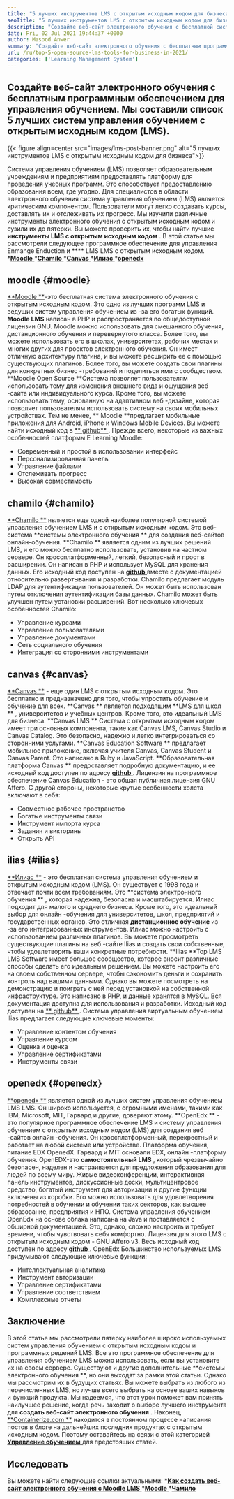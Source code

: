 ```yaml
---
title: "5 лучших инструментов LMS с открытым исходным кодом для бизнеса в 2021 году" 
seoTitle: "5 лучших инструментов LMS с открытым исходным кодом для бизнеса в 2021 году" 
description: "Создайте веб-сайт электронного обучения с бесплатной системой дистанционного обучения с открытым исходным кодом. Ознакомьтесь с списком и выберите соответствующие LMS электронного обучения для бизнеса." 
date: Fri, 02 Jul 2021 19:44:37 +0000
author: Masood Anwer
summary: "Создайте веб-сайт электронного обучения с бесплатным программным обеспечением для управления обучением. Мы составили список 5 лучших систем управления обучением с открытым исходным кодом (LMS)." 
url: /ru/top-5-open-source-lms-tools-for-business-in-2021/
categories: ['Learning Management System']
---
```


## Создайте веб-сайт электронного обучения с бесплатным программным обеспечением для управления обучением. Мы составили список 5 лучших систем управления обучением с открытым исходным кодом (LMS).

{{< figure align=center src="images/lms-post-banner.png" alt="5 лучших инструментов LMS с открытым исходным кодом для бизнеса">}}

Система управления обучением (LMS) позволяет образовательным учреждениям и предприятиям предоставлять платформу для проведения учебных программ. Это способствует предоставлению образования всем, где угодно. Для специалистов в области электронного обучения система управления обучением (LMS) является критическим компонентом. Пользователи могут легко создавать курсы, доставлять их и отслеживать их прогресс. Мы изучили различные инструменты электронного обучения с открытым исходным кодом и сузили их до пятерки. Вы можете проверить их, чтобы найти лучшие **инструменты LMS с открытым исходным кодом** .
В этой статье мы рассмотрели следующее программное обеспечение для управления Enmange Enduction и **** LMS LMS с открытым исходным кодом.
  *[**Moodle** ][1]
  *[**Chamilo** ][2]
  *[**Canvas** ][3]
  *[**Илиас** ][4]
  *[**openedx** ][5]

## moodle   {#moodle}
[**Moodle **][6]-это бесплатная система электронного обучения с открытым исходным кодом. Это одно из лучших программ LMS и ведущих систем управления обучением из -за его богатых функций.  **Moodle LMS**   написан в PHP и распространяется по общедоступной лицензии GNU. Moodle можно использовать для смешанного обучения, дистанционного обучения и перевернутого класса. Более того, вы можете использовать его в школах, университетах, рабочих местах и ​​многих других для проектов электронного обучения. Он имеет отличную архитектуру плагина, и вы можете расширить ее с помощью существующих плагинов. Более того, вы можете создать свои плагины для конкретных бизнес -требований и поделиться ими с сообществом.
**Moodle Open Source  **Система позволяет пользователям использовать тему для изменения внешнего вида и ощущения веб -сайта или индивидуального курса. Кроме того, вы можете использовать тему, основанную на адаптивном веб -дизайне, которая позволяет пользователям использовать систему на своих мобильных устройствах. Тем не менее, **  Moodle  **предлагает мобильные приложения для Android, iPhone и Windows Mobile Devices. Вы можете найти исходный код в [**  github** ][7].
Прежде всего, некоторые из важных особенностей платформы E Learning Moodle:
  * Современный и простой в использовании интерфейс
  * Персонализированная панель
  * Управление файлами
  * Отслеживать прогресс
  * Высокая совместимость

## chamilo   {#chamilo}
[**Chamilo **][8] является еще одной наиболее популярной системой управления обучением LMS и с открытым исходным кодом. Это веб-система  **системы электронного обучения **  для создания веб-сайтов онлайн-обучения.  **Chamilo **  является одним из лучших решений LMS, и его можно бесплатно использовать, установив на частном сервере. Он кроссплатформенный, легкий, безопасный и прост в расширении. Он написан в PHP и использует MySQL для хранения данных. Его исходный код доступен на [ **github**  ][9] вместе с документацией относительно развертывания и разработки. Chamilo предлагает модуль LDAP для аутентификации пользователей. Он может быть использован путем отключения аутентификации базы данных. Chamilo может быть улучшен путем установки расширений.
Вот несколько ключевых особенностей Chamilo:
  * Управление курсами
  * Управление пользователями
  * Управление документами
  * Сеть социального обучения
  * Интеграция со сторонними инструментами

## canvas   {#canvas}
[**Canvas **][10] - еще один LMS с открытым исходным кодом. Это бесплатно и предназначено для того, чтобы упростить обучение и обучение для всех.  **Canvas **  является подходящим  **LMS для школ ** , университетов и учебных центров. Кроме того, это идеальный LMS для бизнеса.  **Canvas LMS **  Система с открытым исходным кодом имеет три основных компонента, такие как Canvas LMS, Canvas Studio и Canvas Catalog. Это безопасно, надежно и легко интегрироваться со сторонними услугами.  **Canvas Education Software **  предлагает мобильное приложение, включая учителя Canvas, Canvas Student и Canvas Parent. Это написано в Ruby и JavaScript.  **Образовательная платформа Canvas **  предоставляет подробную документацию, и ее исходный код доступен по адресу [ **github**  ][11]. Лицензия на программное обеспечение Canvas Education - это общая публичная лицензия GNU Affero.
С другой стороны, некоторые крутые особенности холста включают в себя:
  * Совместное рабочее пространство
  * Богатые инструменты связи
  * Инструмент импорта курса
  * Задания и викторины
  * Открыть API

## ilias   {#ilias}
[**Илиас **][12] - это бесплатная система управления обучением и открытым исходным кодом (LMS). Он существует с 1998 года и отвечает почти всем требованиям. Это  **система электронного обучения ** , которая надежна, безопасна и масштабируется. Илиас подходит для малого и среднего бизнеса. Кроме того, это идеальный выбор для онлайн -обучения для университетов, школ, предприятий и государственных органов. Это отличная  **дистанционное обучение**   из -за его интегрированных инструментов. Илиас можно настроить с использованием различных плагинов. Вы можете просмотреть существующие плагины на веб -сайте Ilias и создать свои собственные, чтобы удовлетворить ваши конкретные потребности.
**Ilias  **Top LMS LMS Software имеет большое сообщество, которое вносит различные способы сделать его идеальным решением. Вы можете настроить его на своем собственном сервере, чтобы сэкономить деньги и сохранить контроль над вашими данными. Однако вы можете посмотреть на демонстрацию и поиграть с ней перед установкой на собственной инфраструктуре. Это написано в PHP, и данные хранятся в MySQL. Вся документация доступна для использования и разработки. Исходный код доступен на [**  github** ][13].
Система управления виртуальным обучением Ilias предлагает следующие ключевые моменты:
  * Управление контентом обучения
  * Управление курсом
  * Оценка и оценка
  * Управление сертификатами
  * Инструменты связи

## openedx   {#openedx}
[**openedx **][14] является одной из лучших систем управления обучением LMS LMS. Он широко используется, с огромными именами, такими как IBM, Microsoft, MIT, Гарвард и другие, доверяют этому.  **OpenEdx **  - это популярное программное обеспечение LMS и систему управления обучением с открытым исходным кодом (LMS) для создания веб -сайтов онлайн -обучения. Он кроссплатформенный, перекрестный и работает на любой системе или устройстве. Платформа обучения, питание EDX OpenedX. Гарвард и MIT основали EDX, онлайн -платформу обучения. OpenEDX-это  **самостоятельный LMS**  , который чрезвычайно безопасен, наделен и настраивается для предложения образования для людей по всему миру.
Живые видеоконференции, интерактивная панель инструментов, дискуссионные доски, мультицентровое средство, богатый инструмент для авторизации и другие функции включены из коробки. Его можно использовать для удовлетворения потребностей в обучении и обучении таких секторов, как высшее образование, предприятия и НПО. Система управления обучением OpenEdx на основе облака написана на Java и поставляется с обширной документацией. Это, однако, сложно настроить и требует времени, чтобы чувствовать себя комфортно. Лицензия для этого LMS с открытым исходным кодом - GNU Affero v3. Весь исходный код доступен по адресу [**github** ][15].
OpenEdx Большинство используемых LMS придумывают следующие ключевые функции:
  * Интеллектуальная аналитика
  * Инструмент авторизации
  * Управление сертификатами
  * Управление соответствием
  * Комплексные отчеты

## Заключение
В этой статье мы рассмотрели пятерку наиболее широко используемых систем управления обучением с открытым исходным кодом и программных решений LMS. Все это программное обеспечение для управления обучением LMS можно использовать, если вы установите их на своем сервере. Существуют и другие дополнительные **системы электронного обучения **, но они выходят за рамки этой статьи. Однако мы рассмотрим их в будущих статьях. Вы можете выбрать из любого из перечисленных LMS, но лучше всего выбрать на основе ваших навыков и функций продукта. Мы надеемся, что этот урок поможет вам принять наилучшее решение, когда речь заходит о выборе лучшего инструмента для  **создать веб-сайт электронного обучения**  .
Наконец, [**Containerize.com **][16] находится в постоянном процессе написания постов в блоге на дальнейших последних продуктах с открытым исходным кодом. Поэтому оставайтесь на связи с этой категорией [ **Управление обучением**  ][17] для предстоящих статей.

## Исследовать
Вы можете найти следующие ссылки актуальными:
  *[**Как создать веб-сайт электронного обучения с Moodle LMS** ][18]
  *[**Moodle** ][19]
  *[**Чамило** ][20]

  
[1]: #Moodle
[2]: #Chamilo
[3]: #Canvas
[4]: #ILIAS
[5]: #OpenEdx
[6]: https://moodle.org/
[7]: https://github.com/moodle/moodle
[8]: https://chamilo.org/en/
[9]: https://github.com/chamilo/chamilo-lms
[10]: https://www.instructure.com/canvas
[11]: https://github.com/instructure/canvas-lms
[12]: https://www.ilias.de/en/
[13]: https://github.com/ILIAS-eLearning/ILIAS
[14]: https://open.edx.org/
[15]: https://github.com/edx/edx-platform
[16]: https://containerize.com
[17]: https://blog.containerize.com/category/learning-management-system/
[18]: https://blog.containerize.com/learning-management-system/how-to-create-e-learning-platform-with-moodle-lms/
[19]: https://products.containerize.com/lms/moodle/
[20]: https://products.containerize.com/lms/chamilo/
